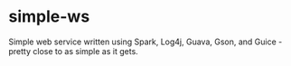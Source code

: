 # simple-ws
Simple web service written using Spark, Log4j, Guava, Gson, and Guice - pretty close to as simple as it gets.
